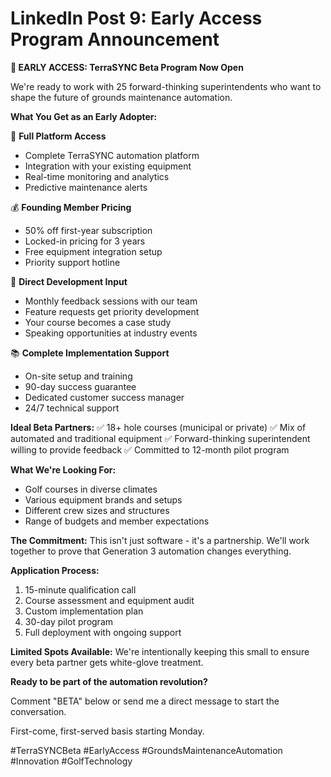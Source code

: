 # LinkedIn Post 9: Early Access Program Announcement

**🚨 EARLY ACCESS: TerraSYNC Beta Program Now Open**

We're ready to work with 25 forward-thinking superintendents who want to shape the future of grounds maintenance automation.

**What You Get as an Early Adopter:**

🎯 **Full Platform Access**
- Complete TerraSYNC automation platform
- Integration with your existing equipment
- Real-time monitoring and analytics
- Predictive maintenance alerts

💰 **Founding Member Pricing**
- 50% off first-year subscription
- Locked-in pricing for 3 years
- Free equipment integration setup
- Priority support hotline

🤝 **Direct Development Input**
- Monthly feedback sessions with our team
- Feature requests get priority development
- Your course becomes a case study
- Speaking opportunities at industry events

📚 **Complete Implementation Support**
- On-site setup and training
- 90-day success guarantee
- Dedicated customer success manager
- 24/7 technical support

**Ideal Beta Partners:**
✅ 18+ hole courses (municipal or private)
✅ Mix of automated and traditional equipment
✅ Forward-thinking superintendent willing to provide feedback
✅ Committed to 12-month pilot program

**What We're Looking For:**
- Golf courses in diverse climates
- Various equipment brands and setups
- Different crew sizes and structures
- Range of budgets and member expectations

**The Commitment:**
This isn't just software - it's a partnership. We'll work together to prove that Generation 3 automation changes everything.

**Application Process:**
1. 15-minute qualification call
2. Course assessment and equipment audit
3. Custom implementation plan
4. 30-day pilot program
5. Full deployment with ongoing support

**Limited Spots Available:**
We're intentionally keeping this small to ensure every beta partner gets white-glove treatment.

**Ready to be part of the automation revolution?**

Comment "BETA" below or send me a direct message to start the conversation.

First-come, first-served basis starting Monday.

#TerraSYNCBeta #EarlyAccess #GroundsMaintenanceAutomation #Innovation #GolfTechnology